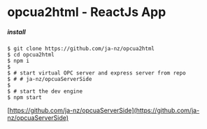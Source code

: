 opcua2html - ReactJs App
====================

##### install 

    $ git clone https://github.com/ja-nz/opcua2html
    $ cd opcua2html
    $ npm i
    $
    $ # start virtual OPC server and express server from repo
    $ # # ja-nz/opcuaServerSide 
    $
    $ # start the dev engine
    $ npm start

[https://github.com/ja-nz/opcuaServerSide](https://github.com/ja-nz/opcuaServerSide)
